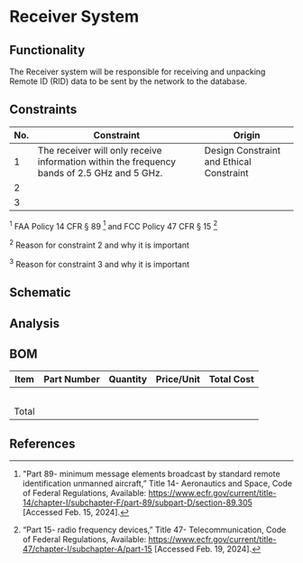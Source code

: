 # Receiver System 
## Functionality
The Receiver system will be responsible for receiving and unpacking Remote ID (RID) data to be sent by the network to the database.
## Constraints
| No.| Constraint | Origin |
| -- | --------- |--------|
|  1 | The receiver will only receive information within the frequency bands of 2.5 GHz and 5 GHz. | Design Constraint and Ethical Constraint|
|  2 |           |        |                          
|  3 |           |        |              

<sup>1</sup> FAA Policy 14 CFR § 89 [^1] and FCC Policy 47 CFR § 15 [^2]  <!-- I forgot what source was used to find the frequencies that the RID was transmitted through so I just put these -->

<sup>2</sup> Reason for constraint 2 and why it is important

<sup>3</sup> Reason for constraint 3 and why it is important

## Schematic

## Analysis

## BOM
| Item     | Part Number | Quantity | Price/Unit     | Total Cost |
| -------- | ------------| -------- |----------------|------------|
|          |             |          |                |            |
|          |             |          |                |            |
|          |             |          |                |            |
|          |             |          |                |            |
|          |             |          |                |            |
|Total     |             |          |                |            |

## References
[^1]: "Part 89- minimum message elements broadcast by standard remote identification unmanned aircraft,” Title 14- Aeronautics and Space, Code of Federal Regulations, Available: https://www.ecfr.gov/current/title-14/chapter-I/subchapter-F/part-89/subpart-D/section-89.305 [Accessed Feb. 15, 2024].
[^2]: “Part 15- radio frequency devices,” Title 47- Telecommunication, Code of Federal Regulations, Available: https://www.ecfr.gov/current/title-47/chapter-I/subchapter-A/part-15 [Accessed Feb. 19, 2024].
